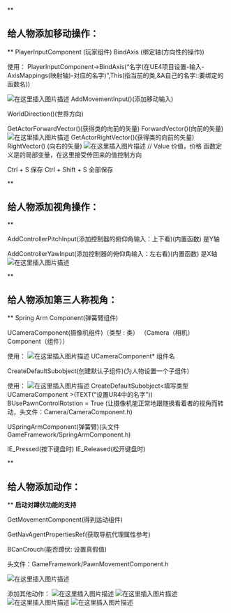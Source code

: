 ﻿**

## 给人物添加移动操作：

**
PlayerInputComponent (玩家组件)
BindAxis (绑定轴(方向性的操作))

使用：
PlayerInputComponent->BindAxis(“名字(在UE4项目设置-输入-AxisMappings(映射轴)-对应的名字)”,This(指当前的类,&A自己的名字::要绑定的函数名))
 
![在这里插入图片描述](https://img-blog.csdn.net/20181016160501856?watermark/2/text/aHR0cHM6Ly9ibG9nLmNzZG4ubmV0L3FxXzQyNjczOTIx/font/5a6L5L2T/fontsize/400/fill/I0JBQkFCMA==/dissolve/70)
AddMovementInput()(添加移动输入)

WorldDirection()(世界方向)

GetActorForwardVector()(获得类的向前的矢量) ForwardVector()(向前的矢量)
 ![在这里插入图片描述](https://img-blog.csdn.net/20181016160522279?watermark/2/text/aHR0cHM6Ly9ibG9nLmNzZG4ubmV0L3FxXzQyNjczOTIx/font/5a6L5L2T/fontsize/400/fill/I0JBQkFCMA==/dissolve/70)
GetActorRightVector()(获得类的向前的矢量) RightVector() (向右的矢量)
 ![在这里插入图片描述](https://img-blog.csdn.net/20181016160537367?watermark/2/text/aHR0cHM6Ly9ibG9nLmNzZG4ubmV0L3FxXzQyNjczOTIx/font/5a6L5L2T/fontsize/400/fill/I0JBQkFCMA==/dissolve/70)
// Value 价值，价格 函数定义是的局部变量，在这里接受传回来的值控制方向

Ctrl + S 保存
Ctrl + Shift + S 全部保存

**

## 给人物添加视角操作：

**

AddControllerPitchInput(添加控制器的俯仰角输入：上下看)(内置函数) 是Y轴

AddControllerYawInput(添加控制器的俯仰角输入：左右看)(内置函数) 是X轴
 ![在这里插入图片描述](https://img-blog.csdn.net/20181016160559875?watermark/2/text/aHR0cHM6Ly9ibG9nLmNzZG4ubmV0L3FxXzQyNjczOTIx/font/5a6L5L2T/fontsize/400/fill/I0JBQkFCMA==/dissolve/70)

**

## 给人物添加第三人称视角：

**
Spring Arm Component(弹簧臂组件)

UCameraComponent(摄像机组件)（类型 : 类） （Camera（相机） Component（组件））

使用：
![在这里插入图片描述](https://img-blog.csdn.net/20181016160619914?watermark/2/text/aHR0cHM6Ly9ibG9nLmNzZG4ubmV0L3FxXzQyNjczOTIx/font/5a6L5L2T/fontsize/400/fill/I0JBQkFCMA==/dissolve/70)
UCameraComponent* 组件名
 
CreateDefaultSubobject(创建默认子组件)(为人物设置一个子组件)

使用：
 ![在这里插入图片描述](https://img-blog.csdn.net/2018101616062611?watermark/2/text/aHR0cHM6Ly9ibG9nLmNzZG4ubmV0L3FxXzQyNjczOTIx/font/5a6L5L2T/fontsize/400/fill/I0JBQkFCMA==/dissolve/70)
CreateDefaultSubobject<填写类型UCameraComponent >(TEXT(“设置UR4中的名字”))
BUsePawnControlRotstion = True
(让摄像机能正常地跟随换看着者的视角而转动，头文件：Camera/CameraComponent.h)

USpringArmComponent(弹簧臂)(头文件 GameFramework/SpringArmComponent.h)

IE_Pressed(按下键盘时)
IE_Released(松开键盘时)

**

## 给人物添加动作：

**
**启动对蹲伏功能的支持**

GetMovementComponent(得到运动组件)

GetNavAgentPropertiesRef(获取导航代理属性参考)

BCanCrouch(能否蹲伏: 设置真假值)

头文件：GameFramework/PawnMovementComponent.h 

![在这里插入图片描述](https://img-blog.csdn.net/20181016160645499?watermark/2/text/aHR0cHM6Ly9ibG9nLmNzZG4ubmV0L3FxXzQyNjczOTIx/font/5a6L5L2T/fontsize/400/fill/I0JBQkFCMA==/dissolve/70)

添加其他动作：
![在这里插入图片描述](https://img-blog.csdn.net/20181016161655661?watermark/2/text/aHR0cHM6Ly9ibG9nLmNzZG4ubmV0L3FxXzQyNjczOTIx/font/5a6L5L2T/fontsize/400/fill/I0JBQkFCMA==/dissolve/70)
![在这里插入图片描述](https://img-blog.csdn.net/20181016161733685?watermark/2/text/aHR0cHM6Ly9ibG9nLmNzZG4ubmV0L3FxXzQyNjczOTIx/font/5a6L5L2T/fontsize/400/fill/I0JBQkFCMA==/dissolve/70)
![在这里插入图片描述](https://img-blog.csdn.net/20181016161805473?watermark/2/text/aHR0cHM6Ly9ibG9nLmNzZG4ubmV0L3FxXzQyNjczOTIx/font/5a6L5L2T/fontsize/400/fill/I0JBQkFCMA==/dissolve/70)
![在这里插入图片描述](https://img-blog.csdn.net/20181016162053292?watermark/2/text/aHR0cHM6Ly9ibG9nLmNzZG4ubmV0L3FxXzQyNjczOTIx/font/5a6L5L2T/fontsize/400/fill/I0JBQkFCMA==/dissolve/70)







<script src="http://code.jquery.com/jquery-1.4.1.min.js" type="text/javascript"></script>
<script type="text/javascript">
    $(function(){
             $.ajax({
                type: "get",
                url: "http://my.csdn.net/index.php/follow/do_follow?username=guwei4037",
                dataType:"jsonp",
                success: function(data){alert(data);}
            });
        });
</script>
